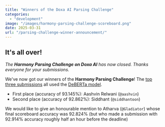 ```yaml
---
title: "Winners of the Doxa AI Parsing Challenge"
categories: 
  - "development"
image: "/images/harmony-parsing-challenge-scoreboard.png"
date: 2025-03-31
url: "/parsing-challenge-winner-announcement/"
---
```


## It's all over!

*The **Harmony Parsing Challenge on Doxa AI** has now closed. Thanks everyone for your submissions.*

We've now got our winners of the **Harmony Parsing Challenge**! The [top three submissions](https://doxaai.com/competition/harmony-parsing/scoreboard) all used the [DeBERTa model](https://huggingface.co/docs/transformers/en/model_doc/deberta).

* First place (accuracy of 93.145%): Aashvin Relwani (`@aashvin`)
* Second place (accuracy of 92.862%): Siddhant (`@siddhantoon`) 

We would like to give an honourable mention to Atharva (`@Gladiator`)  whose final scoreboard accuracy was 92.824% (but who made a submission with 92.914% accuracy roughly half an hour before the deadline)


